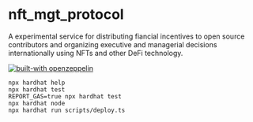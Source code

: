 # nft_mgt_protocol
A experimental service for distributing fiancial incentives to open source contributors and organizing executive and managerial decisions internationally using NFTs and other DeFi technology.

[![built-with openzeppelin](https://img.shields.io/badge/built%20with-OpenZeppelin-3677FF)](https://docs.openzeppelin.com/)

```shell
npx hardhat help
npx hardhat test
REPORT_GAS=true npx hardhat test
npx hardhat node
npx hardhat run scripts/deploy.ts
```
